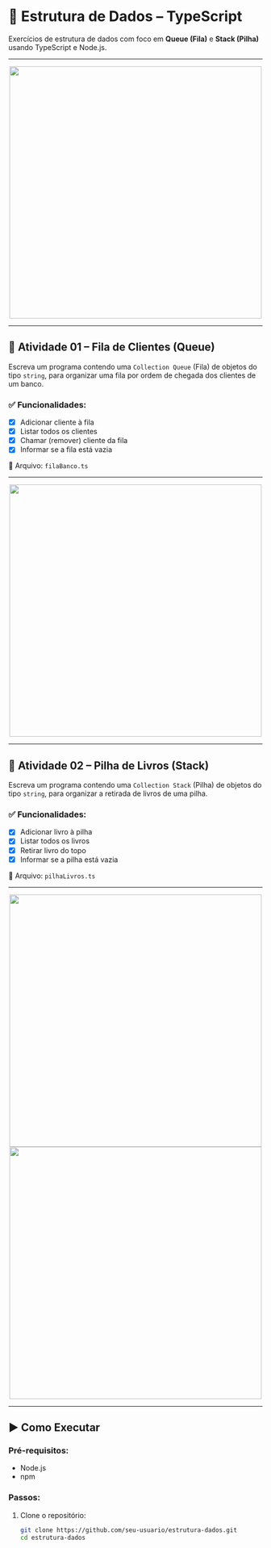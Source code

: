# 📘 Estrutura de Dados – TypeScript

Exercícios de estrutura de dados com foco em **Queue (Fila)** e **Stack (Pilha)** usando TypeScript e Node.js.

---

<div align="center">
  <img src="https://github.com/user-attachments/assets/30c0b4a9-b6d9-4704-9be1-10ae4003adba" width="500"/>
</div>

---

## 📘 Atividade 01 – Fila de Clientes (Queue)

Escreva um programa contendo uma `Collection Queue` (Fila) de objetos do tipo `string`, para organizar uma fila por ordem de chegada dos clientes de um banco.

### ✅ Funcionalidades:

- [x] Adicionar cliente à fila
- [x] Listar todos os clientes
- [x] Chamar (remover) cliente da fila
- [x] Informar se a fila está vazia

📄 Arquivo: `filaBanco.ts`

---

<div align="center">
  <img src="https://github.com/user-attachments/assets/e9860b25-4bb9-480f-b84e-7cdbcb19fef4" width="500"/>
</div>

---

## 📘 Atividade 02 – Pilha de Livros (Stack)

Escreva um programa contendo uma `Collection Stack` (Pilha) de objetos do tipo `string`, para organizar a retirada de livros de uma pilha.

### ✅ Funcionalidades:

- [x] Adicionar livro à pilha
- [x] Listar todos os livros
- [x] Retirar livro do topo
- [x] Informar se a pilha está vazia

📄 Arquivo: `pilhaLivros.ts`

---

<div align="center">
  <img src="https://github.com/user-attachments/assets/962d1205-6023-4edd-af42-8202534bc257" width="500"/>
  <br/>
  <img src="https://github.com/user-attachments/assets/4632417f-ebc8-4ca3-be1e-7b5e5c0b61bf" width="500"/>
</div>

---

## ▶️ Como Executar

### Pré-requisitos:
- Node.js
- npm

### Passos:
1. Clone o repositório:
   ```bash
   git clone https://github.com/seu-usuario/estrutura-dados.git
   cd estrutura-dados
